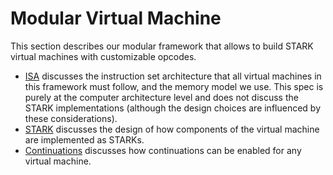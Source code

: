 # Modular Virtual Machine

This section describes our modular framework that allows to build STARK virtual machines with customizable opcodes.

- [ISA](./ISA.md) discusses the instruction set architecture that all virtual machines in this framework must follow, and the memory model we use. This spec is purely at the computer architecture level and does not discuss the STARK implementations (although the design choices are influenced by these considerations).
- [STARK](./stark.md) discusses the design of how components of the virtual machine are implemented as STARKs.
- [Continuations](./continuations.md) discusses how continuations can be enabled for any virtual machine.
